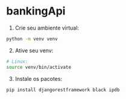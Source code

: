 # bankingApi

1. Crie seu ambiente virtual:
```bash
python -m venv venv
```

2. Ative seu venv:
```bash
# Linux:
source venv/bin/activate
```
3. Instale os pacotes:
```bash
pip install djangorestframework black ipdb
```
